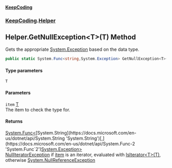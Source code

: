 #### [KeepCoding](index.md 'index')
### [KeepCoding](KeepCoding.md 'KeepCoding').[Helper](KeepCoding_Helper.md 'KeepCoding.Helper')
## Helper.GetNullException&lt;T&gt;(T) Method
Gets the appropriate [System.Exception](https://docs.microsoft.com/en-us/dotnet/api/System.Exception 'System.Exception') based on the data type.  
```csharp
public static System.Func<string,System.Exception> GetNullException<T>(this T item);
```
#### Type parameters
<a name='KeepCoding_Helper_GetNullException_T_(T)_T'></a>
`T`  
  
#### Parameters
<a name='KeepCoding_Helper_GetNullException_T_(T)_item'></a>
`item` [T](KeepCoding_Helper_GetNullException_T_(T).md#KeepCoding_Helper_GetNullException_T_(T)_T 'KeepCoding.Helper.GetNullException&lt;T&gt;(T).T')  
The item to check the type for.
  
#### Returns
[System.Func&lt;](https://docs.microsoft.com/en-us/dotnet/api/System.Func-2 'System.Func`2')[System.String](https://docs.microsoft.com/en-us/dotnet/api/System.String 'System.String')[,](https://docs.microsoft.com/en-us/dotnet/api/System.Func-2 'System.Func`2')[System.Exception](https://docs.microsoft.com/en-us/dotnet/api/System.Exception 'System.Exception')[&gt;](https://docs.microsoft.com/en-us/dotnet/api/System.Func-2 'System.Func`2')  
[NullIteratorException](KeepCoding_Internal_NullIteratorException.md 'KeepCoding.Internal.NullIteratorException') if [item](KeepCoding_Helper_GetNullException_T_(T).md#KeepCoding_Helper_GetNullException_T_(T)_item 'KeepCoding.Helper.GetNullException&lt;T&gt;(T).item') is an iterator, evaluated with [IsIterator&lt;T&gt;(T)](KeepCoding_Helper_IsIterator_T_(T).md 'KeepCoding.Helper.IsIterator&lt;T&gt;(T)'), otherwise [System.NullReferenceException](https://docs.microsoft.com/en-us/dotnet/api/System.NullReferenceException 'System.NullReferenceException')

